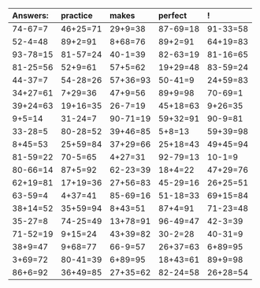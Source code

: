 | Answers: | practice | makes | perfect | ! |
| :--- | :--- | :--- | :--- | :--- |
| 74-67=7 | 46+25=71 | 29+9=38 | 87-69=18 | 91-33=58 | 
| 52-4=48 | 89+2=91 | 8+68=76 | 89+2=91 | 64+19=83 | 
| 93-78=15 | 81-57=24 | 40-1=39 | 82-63=19 | 81-16=65 | 
| 81-25=56 | 52+9=61 | 57+5=62 | 19+29=48 | 83-59=24 | 
| 44-37=7 | 54-28=26 | 57+36=93 | 50-41=9 | 24+59=83 | 
| 34+27=61 | 7+29=36 | 47+9=56 | 89+9=98 | 70-69=1 | 
| 39+24=63 | 19+16=35 | 26-7=19 | 45+18=63 | 9+26=35 | 
| 9+5=14 | 31-24=7 | 90-71=19 | 59+32=91 | 90-9=81 | 
| 33-28=5 | 80-28=52 | 39+46=85 | 5+8=13 | 59+39=98 | 
| 8+45=53 | 25+59=84 | 37+29=66 | 25+18=43 | 49+45=94 | 
| 81-59=22 | 70-5=65 | 4+27=31 | 92-79=13 | 10-1=9 | 
| 80-66=14 | 87+5=92 | 62-23=39 | 18+4=22 | 47+29=76 | 
| 62+19=81 | 17+19=36 | 27+56=83 | 45-29=16 | 26+25=51 | 
| 63-59=4 | 4+37=41 | 85-69=16 | 51-18=33 | 69+15=84 | 
| 38+14=52 | 35+59=94 | 8+43=51 | 87+4=91 | 71-23=48 | 
| 35-27=8 | 74-25=49 | 13+78=91 | 96-49=47 | 42-3=39 | 
| 71-52=19 | 9+15=24 | 43+39=82 | 30-2=28 | 40-31=9 | 
| 38+9=47 | 9+68=77 | 66-9=57 | 26+37=63 | 6+89=95 | 
| 3+69=72 | 80-41=39 | 6+89=95 | 18+43=61 | 89+9=98 | 
| 86+6=92 | 36+49=85 | 27+35=62 | 82-24=58 | 26+28=54 | 
